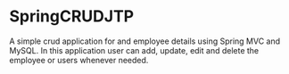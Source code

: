 # SpringCRUDJTP
A simple crud application for and employee details using Spring MVC and MySQL.
In this application user can add, update, edit and delete the employee or users whenever needed.
